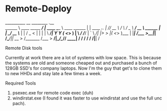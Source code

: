 # Remote-Deploy

__________                       __                   ________                .__                
\______   \ ____   _____   _____/  |_  ____           \______ \   ____ ______ |  |   ____ ___.__.
 |       _// __ \ /     \ /  _ \   __\/ __ \   ______  |    |  \_/ __ \\____ \|  |  /  _ <   |  |
 |    |   \  ___/|  Y Y  (  <_> )  | \  ___/  /_____/  |    `   \  ___/|  |_> >  |_(  <_> )___  |
 |____|_  /\___  >__|_|  /\____/|__|  \___  >         /_______  /\___  >   __/|____/\____// ____|
        \/     \/      \/                 \/                  \/     \/|__|               \/     

Remote Disk tools


Currently at work there are a lot of systems with low space. This is because the systems are old and someone cheaped out and purchased a bunch of 128GB SSD's for company laptops. Now I'm the guy that get's to clone them to new HHDs and stay late a few times a week.


Required Tools
1. psexec.exe for remote code exec (duh)
2. windirstat.exe (I found it was faster to use windirstat and use the full unc pach).
